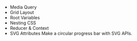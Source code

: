 - Media Query
- Grid Layout
- Root Variables
- Nesting CSS
- Reducer & Context
- SVG Attributes
  Make a circular progress bar with SVG APIs.